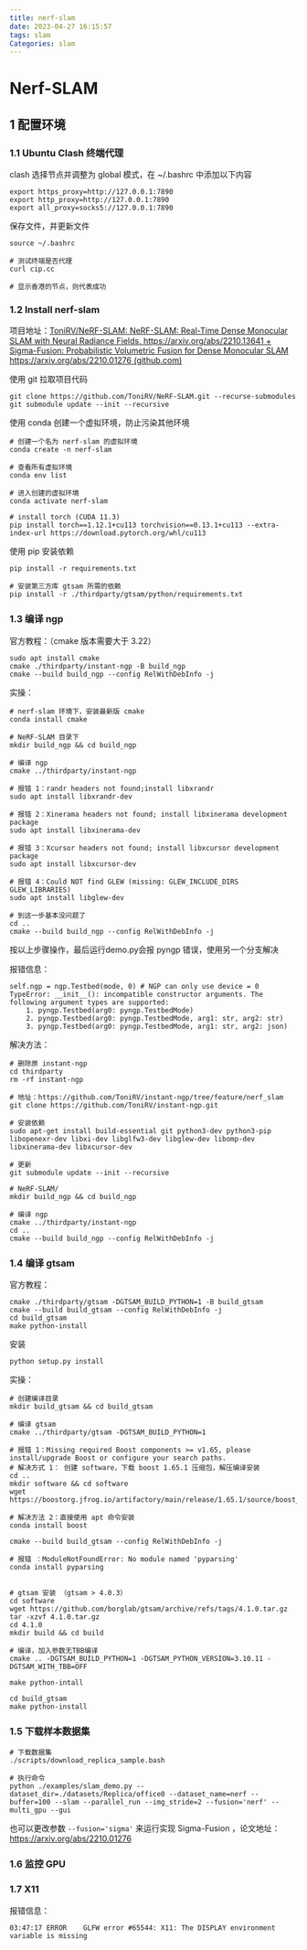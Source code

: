 ```yaml
---
title: nerf-slam
date: 2023-04-27 16:15:57
tags: slam
Categories: slam
---
```




# Nerf-SLAM





## 1 配置环境

### 1.1 Ubuntu Clash 终端代理

clash 选择节点并调整为 global 模式，在 ~/.bashrc 中添加以下内容

```shell
export https_proxy=http://127.0.0.1:7890 
export http_proxy=http://127.0.0.1:7890 
export all_proxy=socks5://127.0.0.1:7890
```

保存文件，并更新文件

```shell
source ~/.bashrc

# 测试终端是否代理
curl cip.cc

# 显示香港的节点，则代表成功
```

### 1.2 Install nerf-slam

项目地址：[ToniRV/NeRF-SLAM: NeRF-SLAM: Real-Time Dense Monocular SLAM with Neural Radiance Fields. https://arxiv.org/abs/2210.13641 + Sigma-Fusion: Probabilistic Volumetric Fusion for Dense Monocular SLAM https://arxiv.org/abs/2210.01276 (github.com)](https://github.com/ToniRV/NeRF-SLAM)

使用 git 拉取项目代码

```shell
git clone https://github.com/ToniRV/NeRF-SLAM.git --recurse-submodules
git submodule update --init --recursive
```



使用 conda 创建一个虚拟环境，防止污染其他环境

```shell
# 创建一个名为 nerf-slam 的虚拟环境
conda create -n nerf-slam

# 查看所有虚拟环境
conda env list

# 进入创建的虚拟环境
conda activate nerf-slam

# install torch (CUDA 11.3)
pip install torch==1.12.1+cu113 torchvision==0.13.1+cu113 --extra-index-url https://download.pytorch.org/whl/cu113
```

使用 pip 安装依赖

```shell
pip install -r requirements.txt

# 安装第三方库 gtsam 所需的依赖
pip install -r ./thirdparty/gtsam/python/requirements.txt
```

### 1.3 编译 ngp 

官方教程：（cmake 版本需要大于 3.22）

```shell
sudo apt install cmake
cmake ./thirdparty/instant-ngp -B build_ngp
cmake --build build_ngp --config RelWithDebInfo -j
```

实操：

```shell
# nerf-slam 环境下，安装最新版 cmake
conda install cmake

# NeRF-SLAM 目录下
mkdir build_ngp && cd build_ngp

# 编译 ngp
cmake ../thirdparty/instant-ngp

# 报错 1：randr headers not found;install libxrandr
sudo apt install libxrandr-dev

# 报错 2：Xinerama headers not found; install libxinerama development package
sudo apt install libxinerama-dev

# 报错 3：Xcursor headers not found; install libxcursor development package
sudo apt install libxcursor-dev

# 报错 4：Could NOT find GLEW (missing: GLEW_INCLUDE_DIRS GLEW_LIBRARIES)
sudo apt install libglew-dev

# 到这一步基本没问题了
cd ..
cmake --build build_ngp --config RelWithDebInfo -j
```



按以上步骤操作，最后运行demo.py会报 pyngp 错误，使用另一个分支解决

报错信息：

```shell
self.ngp = ngp.Testbed(mode, 0) # NGP can only use device = 0
TypeError: __init__(): incompatible constructor arguments. The following argument types are supported:
    1. pyngp.Testbed(arg0: pyngp.TestbedMode)
    2. pyngp.Testbed(arg0: pyngp.TestbedMode, arg1: str, arg2: str)
    3. pyngp.Testbed(arg0: pyngp.TestbedMode, arg1: str, arg2: json)
```

解决方法：

```shell
# 删除原 instant-ngp
cd thirdparty
rm -rf instant-ngp

# 地址：https://github.com/ToniRV/instant-ngp/tree/feature/nerf_slam
git clone https://github.com/ToniRV/instant-ngp.git

# 安装依赖
sudo apt-get install build-essential git python3-dev python3-pip libopenexr-dev libxi-dev libglfw3-dev libglew-dev libomp-dev libxinerama-dev libxcursor-dev

# 更新
git submodule update --init --recursive

# NeRF-SLAM/
mkdir build_ngp && cd build_ngp

# 编译 ngp
cmake ../thirdparty/instant-ngp
cd ..
cmake --build build_ngp --config RelWithDebInfo -j
```



### 1.4 编译 gtsam

官方教程：

```shell
cmake ./thirdparty/gtsam -DGTSAM_BUILD_PYTHON=1 -B build_gtsam 
cmake --build build_gtsam --config RelWithDebInfo -j
cd build_gtsam
make python-install
```

安装

```shell
python setup.py install
```



实操：

```shell
# 创建编译目录
mkdir build_gtsam && cd build_gtsam

# 编译 gtsam
cmake ../thirdparty/gtsam -DGTSAM_BUILD_PYTHON=1

# 报错 1：Missing required Boost components >= v1.65, please install/upgrade Boost or configure your search paths.
# 解决方式 1： 创建 software，下载 boost 1.65.1 压缩包，解压编译安装
cd ..
mkdir software && cd software
wget https://boostorg.jfrog.io/artifactory/main/release/1.65.1/source/boost_1_65_1.tar.gz

# 解决方法 2：直接使用 apt 命令安装
conda install boost

cmake --build build_gtsam --config RelWithDebInfo -j

# 报错 ：ModuleNotFoundError: No module named 'pyparsing'
conda install pyparsing


# gtsam 安装 （gtsam > 4.0.3）
cd software
wget https://github.com/borglab/gtsam/archive/refs/tags/4.1.0.tar.gz
tar -xzvf 4.1.0.tar.gz
cd 4.1.0
mkdir build && cd build

# 编译，加入参数无TBB编译
cmake .. -DGTSAM_BUILD_PYTHON=1 -DGTSAM_PYTHON_VERSION=3.10.11 -DGTSAM_WITH_TBB=OFF

make python-intall

cd build_gtsam
make python-install
```





### 1.5 下载样本数据集

```shell
# 下载数据集
./scripts/download_replica_sample.bash

# 执行命令
python ./examples/slam_demo.py --dataset_dir=./datasets/Replica/office0 --dataset_name=nerf --buffer=100 --slam --parallel_run --img_stride=2 --fusion='nerf' --multi_gpu --gui
```

也可以更改参数 `--fusion='sigma'` 来运行实现 Sigma-Fusion ，论文地址：https://arxiv.org/abs/2210.01276



### 1.6 监控 GPU

### 1.7 X11

报错信息：

```shell
03:47:17 ERROR    GLFW error #65544: X11: The DISPLAY environment variable is missing
```



















